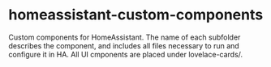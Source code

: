 # homeassistant-custom-components
Custom components for HomeAssistant. The name of each subfolder describes the component, and includes all files necessary to run and configure it in HA.
All UI cmponents are placed under lovelace-cards/.